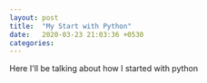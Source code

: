 ```yaml
---
layout: post
title:  "My Start with Python"
date:   2020-03-23 21:03:36 +0530
categories:
---
```


Here I'll be talking about how I started with python